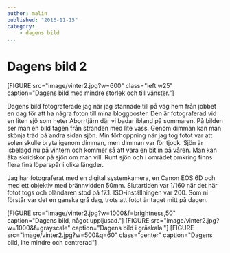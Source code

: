 ```yaml
---
author: malin
published: "2016-11-15"
category:
    - dagens bild
...
```


Dagens bild 2
==================================
[FIGURE src="image/vinter2.jpg?w=600" class="left w25" caption="Dagens bild med mindre storlek och till vänster."]

Dagens bild fotograferade jag när jag stannade till på väg hem från jobbet en dag för att ha några foton till mina bloggposter. Den är fotograferad vid en liten sjö som heter Aborrtjärn där vi badar ibland på sommaren. På bilden ser man en bild tagen från stranden med lite vass. Genom dimman kan man skönja träd på andra sidan sjön. Min förhoppning när jag tog fotot var att solen skulle bryta igenom dimman, men dimman var för tjock. Sjön är isbelagd nu på vintern och kommer så att vara en bit in på våren. Man kan åka skridskor på sjön om man vill. Runt sjön och i området omkring finns flera fina löparspår i olika längder.

Jag har fotograferat med en digital systemkamera, en Canon EOS 6D och med ett objektiv med brännvidden 50mm. Slutartiden var 1/160 när det här fotot togs och bländaren stod på f7.1. ISO-inställningen var 200. Som ni förstår var det en ganska grå dag, trots att fotot är taget mitt på dagen.

<!--more-->

[FIGURE src="image/vinter2.jpg?w=1000&f=brightness,50" caption="Dagens bild, något uppljusad."]
[FIGURE src="image/vinter2.jpg?w=1000&f=grayscale" caption="Dagens bild i gråskala."]
[FIGURE src="image/vinter2.jpg?w=500&q=60" class="center" caption="Dagens bild, lite mindre och centrerad"]
